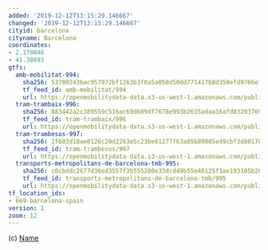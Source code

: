 ```yaml
---
added: '2019-12-12T13:15:29.146667'
changed: '2019-12-12T13:15:29.146667'
cityid: barcelona
cityname: Barcelona
coordinates:
- 2.170046
- 41.38693
gtfs:
  amb-mobilitat-994:
    sha256: 53700243bac957972bf1263b3f0a5a050d50dd771417b8d358efd9766efc1d53
    tf_feed_id: amb-mobilitat/994
    url: https://openmobilitydata-data.s3-us-west-1.amazonaws.com/public/feeds/amb-mobilitat/994/20191211-2/gtfs.zip
  tram-trambaix-996:
    sha256: 883442a2c389559c516ac69d609df7678e993b2635adaa16afd832037693d0fc
    tf_feed_id: tram-trambaix/996
    url: https://openmobilitydata-data.s3-us-west-1.amazonaws.com/public/feeds/tram-trambaix/996/20191108/gtfs.zip
  tram-trambesos-997:
    sha256: 1f603d18ae0126c20d2263e5c23be61277f63a05b89005e49cbf3d8017011a2c
    tf_feed_id: tram-trambesos/997
    url: https://openmobilitydata-data.s3-us-west-1.amazonaws.com/public/feeds/tram-trambesos/997/20191108/gtfs.zip
  transports-metropolitans-de-barcelona-tmb-995:
    sha256: c0cbddc2677d36ed3557f3b555280e33dcd49b55e40125f1ae193105b26162c5
    tf_feed_id: transports-metropolitans-de-barcelona-tmb/995
    url: https://openmobilitydata-data.s3-us-west-1.amazonaws.com/public/feeds/transports-metropolitans-de-barcelona-tmb/995/20191209/gtfs.zip
tf_location_ids:
- 669-barcelona-spain
version: 1
zoom: 12
---
```


(c) [Name](http://)